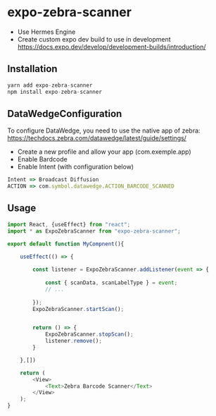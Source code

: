 # expo-zebra-scanner

- Use Hermes Engine
- Create custom expo dev build to use in development  
https://docs.expo.dev/develop/development-builds/introduction/

## Installation

```js
yarn add expo-zebra-scanner
npm install expo-zebra-scanner
```

## DataWedgeConfiguration
To configure DataWedge, you need to use the native app of zebra:  
https://techdocs.zebra.com/datawedge/latest/guide/settings/

- Create a new profile and allow your app (com.exemple.app)
- Enable Bardcode
- Enable Intent (with configuration below)

```js
Intent => Broadcast Diffusion
ACTION => com.symbol.datawedge.ACTION_BARCODE_SCANNED
```

## Usage

```js
import React, {useEffect} from "react";
import * as ExpoZebraScanner from "expo-zebra-scanner";

export default function MyCompnent(){

    useEffect(() => {
        
        const listener = ExpoZebraScanner.addListener(event => {
        
            const { scanData, scanLabelType } = event;
            // ...
            
        });
        ExpoZebraScanner.startScan();


        return () => {
            ExpoZebraScanner.stopScan();
            listener.remove();
        }

    },[])

    return (
        <View>
            <Text>Zebra Barcode Scanner</Text>
        </View>
    );
}
```
